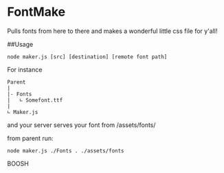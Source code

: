 FontMake
========

Pulls fonts from here to there and makes a wonderful little css file for y'all!


##Usage

```
node maker.js [src] [destination] [remote font path]
```

For instance
```
Parent
|
|- Fonts
|   ∟ Somefont.ttf
|
∟ Maker.js
```
and your server serves your font from /assets/fonts/

from parent run:
```
node maker.js ./Fonts . ./assets/fonts
```

BOOSH
